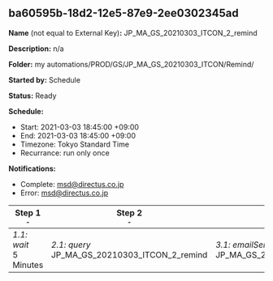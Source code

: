 ## ba60595b-18d2-12e5-87e9-2ee0302345ad

**Name** (not equal to External Key)**:** JP_MA_GS_20210303_ITCON_2_remind

**Description:** n/a

**Folder:** my automations/PROD/GS/JP_MA_GS_20210303_ITCON/Remind/

**Started by:** Schedule

**Status:** Ready

**Schedule:**

* Start: 2021-03-03 18:45:00 +09:00
* End: 2021-03-03 18:45:00 +09:00
* Timezone: Tokyo Standard Time
* Recurrance: run only once

**Notifications:**

* Complete: msd@directus.co.jp
* Error: msd@directus.co.jp

| Step 1<br>_<small>-</small>_ | Step 2<br>_<small>-</small>_ | Step 3<br>_<small>-</small>_ |
| --- | --- | --- |
| _1.1: wait_<br>5 Minutes | _2.1: query_<br>JP_MA_GS_20210303_ITCON_2_remind | _3.1: emailSend_<br>JP_MA_GS_20210303_ITCON_2_remind |
